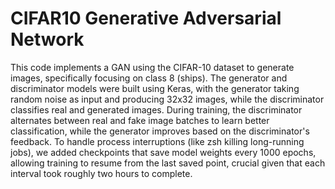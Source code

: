 # CIFAR10 Generative Adversarial Network

This code implements a GAN using the CIFAR-10 dataset to generate images, specifically focusing on class 8 (ships). The generator and discriminator models were built using Keras, with the generator taking random noise as input and producing 32x32 images, while the discriminator classifies real and generated images. During training, the discriminator alternates between real and fake image batches to learn better classification, while the generator improves based on the discriminator's feedback. To handle process interruptions (like zsh killing long-running jobs), we added checkpoints that save model weights every 1000 epochs, allowing training to resume from the last saved point, crucial given that each interval took roughly two hours to complete.
